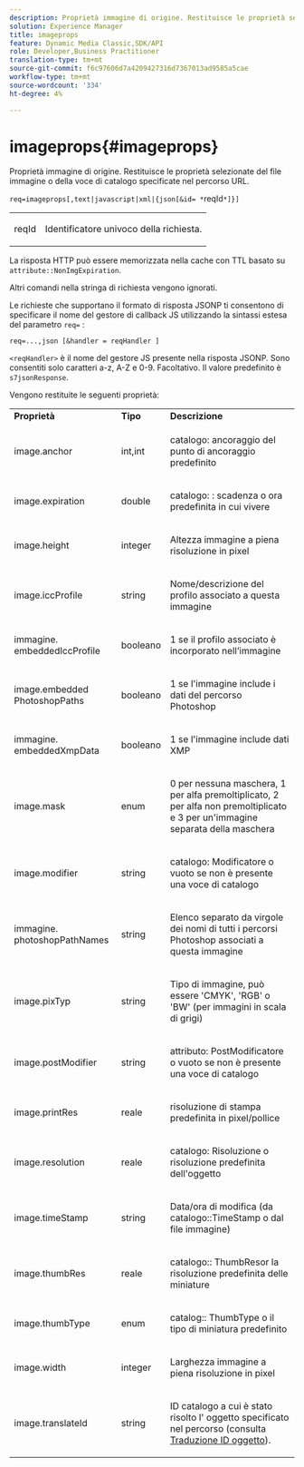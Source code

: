 ```yaml
---
description: Proprietà immagine di origine. Restituisce le proprietà selezionate del file immagine o della voce di catalogo specificate nel percorso URL.
solution: Experience Manager
title: imageprops
feature: Dynamic Media Classic,SDK/API
role: Developer,Business Practitioner
translation-type: tm+mt
source-git-commit: f6c97606d7a4209427316d7367013ad9585a5cae
workflow-type: tm+mt
source-wordcount: '334'
ht-degree: 4%

---
```



# imageprops{#imageprops}

Proprietà immagine di origine. Restituisce le proprietà selezionate del file immagine o della voce di catalogo specificate nel percorso URL.

`req=imageprops[,text|javascript|xml|{json[&id= *`reqId`*]}]`

<table id="simpletable_8E03127D50444CA7878A6B08E866EE2E"> 
 <tr class="strow"> 
  <td class="stentry"> <p><span class="codeph"><span class="varname"> reqId</span></span> </p> </td> 
  <td class="stentry"> <p>Identificatore univoco della richiesta. </p></td> 
 </tr> 
</table>

La risposta HTTP può essere memorizzata nella cache con TTL basato su `attribute::NonImgExpiration`.

Altri comandi nella stringa di richiesta vengono ignorati.

Le richieste che supportano il formato di risposta JSONP ti consentono di specificare il nome del gestore di callback JS utilizzando la sintassi estesa del parametro `req=` :

`req=...,json [&handler = reqHandler ]`

`<reqHandler>` è il nome del gestore JS presente nella risposta JSONP. Sono consentiti solo caratteri a-z, A-Z e 0-9. Facoltativo. Il valore predefinito è `s7jsonResponse`.

Vengono restituite le seguenti proprietà:

<table id="table_5F289E2E21594A5598DF98E65DEDDFA0"> 
 <tbody> 
  <tr> 
   <td> <b> Proprietà</b> </td> 
   <td> <b> Tipo</b> </td> 
   <td> <b> Descrizione</b> </td> 
  </tr> 
  <tr> 
   <td> <p> <span class="codeph"> image.anchor</span> </p> </td> 
   <td> <p> int,int </p> </td> 
   <td> <p> <span class="codeph"> catalogo: </span> ancoraggio del punto di ancoraggio predefinito </p> </td> 
  </tr> 
  <tr> 
   <td> <p> <span class="codeph"> image.expiration</span> </p> </td> 
   <td> <p> double </p> </td> 
   <td> <p> <span class="codeph"> catalogo: </span> : scadenza o ora predefinita in cui vivere </p> </td> 
  </tr> 
  <tr> 
   <td> <p> <span class="codeph"> image.height</span> </p> </td> 
   <td> <p> integer </p> </td> 
   <td> <p>Altezza immagine a piena risoluzione in pixel </p> </td> 
  </tr> 
  <tr> 
   <td> <p> <span class="codeph"> image.iccProfile</span> </p> </td> 
   <td> <p> string </p> </td> 
   <td> <p> Nome/descrizione del profilo associato a questa immagine </p> </td> 
  </tr> 
  <tr> 
   <td> <p> <span class="codeph"> immagine. embeddedIccProfile</span> </p> </td> 
   <td> <p> booleano </p> </td> 
   <td> <p> 1 se il profilo associato è incorporato nell’immagine </p> </td> 
  </tr> 
  <tr> 
   <td> <p> <span class="codeph"> image.embedded PhotoshopPaths</span> </p> </td> 
   <td> <p> booleano </p> </td> 
   <td> <p> 1 se l'immagine include i dati del percorso Photoshop </p> </td> 
  </tr> 
  <tr> 
   <td> <p> <span class="codeph"> immagine. embeddedXmpData</span> </p> </td> 
   <td> <p> booleano </p> </td> 
   <td> <p> 1 se l'immagine include dati XMP </p> </td> 
  </tr> 
  <tr> 
   <td> <p> <span class="codeph"> image.mask</span> </p> </td> 
   <td> <p> enum </p> </td> 
   <td> <p> 0 per nessuna maschera, 1 per alfa premoltiplicato, 2 per alfa non premoltiplicato e 3 per un'immagine separata della maschera </p> </td> 
  </tr> 
  <tr> 
   <td> <p> <span class="codeph"> image.modifier</span> </p> </td> 
   <td> <p> string </p> </td> 
   <td> <p> <span class="codeph"> catalogo: </span> Modificatore o vuoto se non è presente una voce di catalogo </p> </td> 
  </tr> 
  <tr> 
   <td> <p> <span class="codeph"> immagine. photoshopPathNames</span> </p> </td> 
   <td> <p> string </p> </td> 
   <td> <p> Elenco separato da virgole dei nomi di tutti i percorsi Photoshop associati a questa immagine </p> </td> 
  </tr> 
  <tr> 
   <td> <p> <span class="codeph"> image.pixTyp</span> </p> </td> 
   <td> <p> string </p> </td> 
   <td> <p> Tipo di immagine, può essere 'CMYK', 'RGB' o 'BW' (per immagini in scala di grigi) </p> </td> 
  </tr> 
  <tr> 
   <td> <p> <span class="codeph"> image.postModifier</span> </p> </td> 
   <td> <p> string </p> </td> 
   <td> <p> <span class="codeph"> attributo: </span> PostModificatore o vuoto se non è presente una voce di catalogo </p> </td> 
  </tr> 
  <tr> 
   <td> <p> <span class="codeph"> image.printRes</span> </p> </td> 
   <td> <p> reale </p> </td> 
   <td> <p> risoluzione di stampa predefinita in pixel/pollice </p> </td> 
  </tr> 
  <tr> 
   <td> <p> <span class="codeph"> image.resolution</span> </p> </td> 
   <td> <p> reale </p> </td> 
   <td> <p> <span class="codeph"> catalogo: </span> Risoluzione o risoluzione predefinita dell'oggetto </p> </td> 
  </tr> 
  <tr> 
   <td> <p> <span class="codeph"> image.timeStamp</span> </p> </td> 
   <td> <p> string </p> </td> 
   <td> <p>Data/ora di modifica (da <span class="codeph"> catalogo::TimeStamp</span> o dal file immagine) </p> </td> 
  </tr> 
  <tr> 
   <td> <p> <span class="codeph"> image.thumbRes</span> </p> </td> 
   <td> <p> reale </p> </td> 
   <td> <p> <span class="codeph"> catalogo::</span> ThumbResor la risoluzione predefinita delle miniature </p> </td> 
  </tr> 
  <tr> 
   <td> <p> <span class="codeph"> image.thumbType</span> </p> </td> 
   <td> <p> enum </p> </td> 
   <td> <p> <span class="codeph"> catalog::</span> ThumbType o il tipo di miniatura predefinito </p> </td> 
  </tr> 
  <tr> 
   <td> <p> <span class="codeph"> image.width</span> </p> </td> 
   <td> <p> integer </p> </td> 
   <td> <p> Larghezza immagine a piena risoluzione in pixel </p> </td> 
  </tr> 
  <tr> 
   <td> <p> <span class="codeph"> image.translateId</span> </p> </td> 
   <td> <p> string </p> </td> 
   <td> <p> ID catalogo a cui è stato risolto l' <span class="varname"> oggetto</span> specificato nel percorso (consulta <a href="../../../../../../is-api/http-ref/image-serving-api-ref/c-http-protocol-reference/c-syntax-and-features/r-object-id-translation.md#reference-cf3e34e6cbb346d69ded9982bfdef414" type="reference" format="dita" scope="local"> Traduzione ID oggetto</a>). </p> </td> 
  </tr> 
 </tbody> 
</table>


